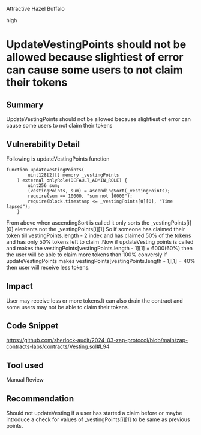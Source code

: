 Attractive Hazel Buffalo

high

# UpdateVestingPoints should not be allowed because slightiest of error can cause some users to not claim their tokens

## Summary
UpdateVestingPoints should not be allowed because slightiest of error can cause some users to not claim their tokens
## Vulnerability Detail
Following is updateVestingPoints function
```solidity
function updateVestingPoints(
        uint128[2][] memory _vestingPoints
    ) external onlyRole(DEFAULT_ADMIN_ROLE) {
        uint256 sum;
        (vestingPoints, sum) = ascendingSort(_vestingPoints);
        require(sum == 10000, "sum not 10000");
        require(block.timestamp <= _vestingPoints[0][0], "Time lapsed");
    }
```
From above when ascendingSort is called it only sorts the _vestingPoints[i][0] elements not the _vestingPoints[i][1]
So if someone has claimed their token till vestingPoints.length - 2 index and has claimed 50% of the tokens and has only 50% tokens left to claim .Now if updateVesting points is called and makes the vestingPoints[vestingPoints.length - 1][1] = 6000(60%) then the user will be able to claim more tokens than 100% conversly if updateVestingPoints makes vestingPoints[vestingPoints.length - 1][1] = 40% then user will receive less tokens.
## Impact
User may receive less or more tokens.It can also drain the contract and some users may not be able to claim their tokens.
## Code Snippet
https://github.com/sherlock-audit/2024-03-zap-protocol/blob/main/zap-contracts-labs/contracts/Vesting.sol#L94
## Tool used

Manual Review

## Recommendation
Should not updateVesting if a user has started a claim before or maybe introduce a check for values of _vestingPoints[i][1] to be same as previous points.